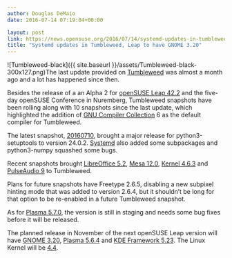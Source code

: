 ```yaml
---
author: Douglas DeMaio
date: 2016-07-14 07:19:04+00:00

layout: post
link: https://news.opensuse.org/2016/07/14/systemd-updates-in-tumbleweed-leap-to-have-gnome-3-20/
title: "Systemd updates in Tumbleweed, Leap to have GNOME 3.20"
---
```

![Tumbleweed-black]({{ site.baseurl }}/assets/Tumbleweed-black-300x127.png)The last update provided on [Tumbleweed](https://en.opensuse.org/Portal:Tumbleweed) was almost a month ago and a lot has happened since then.

Besides the release of a an Alpha 2 for [openSUSE Leap 42.2](https://en.opensuse.org/Portal:42.2) and the five-day openSUSE Conference in Nuremberg, Tumbleweed snapshots have been rolling along with 10 snapshots since the last update, which highlighted the addition of [GNU Compiler Collection](https://gcc.gnu.org/) 6 as the default compiler for Tumbleweed.

The latest snapshot, [20160710](https://lists.opensuse.org/opensuse-factory/2016-07/msg00168.html), brought a major release for python3-setuptools to version 24.0.2. [Systemd](https://www.freedesktop.org/wiki/Software/systemd/) also added some subpackages and python3-numpy squashed some bugs.

Recent snapshots brought [LibreOffice 5.2](https://wiki.documentfoundation.org/ReleaseNotes/5.2), [Mesa 12.0](http://www.mesa3d.org/), [Kernel 4.6.3](https://www.kernel.org/pub/linux/kernel/v4.x/ChangeLog-4.6.3) and [PulseAudio 9](https://www.freedesktop.org/wiki/Software/PulseAudio/Notes/9.0/) to Tumbleweed.

Plans for future snapshots have Freetype 2.6.5, disabling a new subpixel hinting mode that was added to version 2.6.4, but it shouldn’t be long for that option to be re-enabled in a future Tumbleweed snapshot.

As for [Plasma 5.7.0](https://www.kde.org/announcements/plasma-5.7.0.php), the version is still in staging and needs some bug fixes before it will be released.

The planned release in November of the next openSUSE Leap version will have [GNOME 3.20](https://www.gnome.org/news/2016/03/gnome-3-20-released/), [Plasma 5.6.4](https://www.kde.org/announcements/plasma-5.6.4.php) and [KDE Framework 5.23](https://www.kde.org/announcements/kde-frameworks-5.23.0.php). The Linux Kernel will be [4.4](https://kernelnewbies.org/Linux_4.4).		
